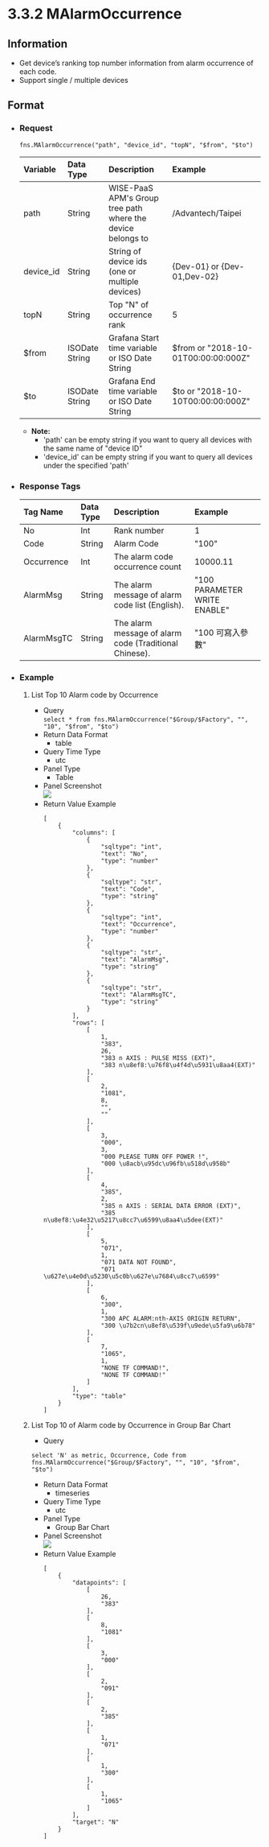 # 3.3.2 MAlarmOccurrence

## Information

* Get device’s ranking top number information from alarm occurrence of each code.
* Support single / multiple devices


## Format

* ### Request

  ```
  fns.MAlarmOccurrence("path", "device_id", "topN", "$from", "$to")
  ```

  | Variable | Data Type | Description | Example |
  | :--- | :--- | :--- | :--- |
  | path | String | WISE-PaaS APM's Group tree path<br>where the device belongs to | /Advantech/Taipei |
  | device_id | String | String of device ids \(one or multiple devices\) | {Dev-01} or {Dev-01,Dev-02} |
  | topN | String | Top "N" of occurrence rank | 5 |
  | $from | ISODate String | Grafana Start time variable or ISO Date String | $from or "2018-10-01T00:00:00:000Z" |
  | $to | ISODate String | Grafana End time variable or ISO Date String | $to or "2018-10-10T00:00:00:000Z" |

  - **Note:**
    - 'path' can be empty string if you want to query all devices with the same name of "device ID"
    - 'device_id' can be empty string if you want to query all devices under the specified 'path'
  

* ### Response Tags

  | Tag Name | Data Type | Description | Example |
  | :--- | :--- | :--- | :--- |
  | No | Int | Rank number | 1 |
  | Code | String | Alarm Code | "100" |
  | Occurrence | Int | The alarm code occurrence count | 10000.11 |  
  | AlarmMsg | String | The alarm message of alarm code list (English). | "100 PARAMETER WRITE ENABLE" |
  | AlarmMsgTC | String | The alarm message of alarm code (Traditional Chinese). | "100 可寫入參數" |
  

* ### Example  
    1. List Top 10 Alarm code by Occurrence   
        - Query   
        ``` select * from fns.MAlarmOccurrence("$Group/$Factory", "", "10", "$from", "$to") ```
        - Return Data Format   
            * table
        - Query Time Type   
            * utc
        - Panel Type   
            * Table
        - Panel Screenshot      
            ![](/images/3.3.2-MAlarmOccurrence-table.jpg)
        - Return Value Example    
            ```
            [
                {
                    "columns": [
                        {
                            "sqltype": "int", 
                            "text": "No", 
                            "type": "number"
                        }, 
                        {
                            "sqltype": "str", 
                            "text": "Code", 
                            "type": "string"
                        }, 
                        {
                            "sqltype": "int", 
                            "text": "Occurrence", 
                            "type": "number"
                        }, 
                        {
                            "sqltype": "str", 
                            "text": "AlarmMsg", 
                            "type": "string"
                        }, 
                        {
                            "sqltype": "str", 
                            "text": "AlarmMsgTC", 
                            "type": "string"
                        }
                    ], 
                    "rows": [
                        [
                            1, 
                            "383", 
                            26, 
                            "383 n AXIS : PULSE MISS (EXT)", 
                            "383 n\u8ef8:\u76f8\u4f4d\u5931\u8aa4(EXT)"
                        ], 
                        [
                            2, 
                            "1081", 
                            8, 
                            "", 
                            ""
                        ], 
                        [
                            3, 
                            "000", 
                            3, 
                            "000 PLEASE TURN OFF POWER !", 
                            "000 \u8acb\u95dc\u96fb\u518d\u958b"
                        ], 
                        [
                            4, 
                            "385", 
                            2, 
                            "385 n AXIS : SERIAL DATA ERROR (EXT)", 
                            "385 n\u8ef8:\u4e32\u5217\u8cc7\u6599\u8aa4\u5dee(EXT)"
                        ], 
                        [
                            5, 
                            "071", 
                            1, 
                            "071 DATA NOT FOUND", 
                            "071 \u627e\u4e0d\u5230\u5c0b\u627e\u7684\u8cc7\u6599"
                        ], 
                        [
                            6, 
                            "300", 
                            1, 
                            "300 APC ALARM:nth-AXIS ORIGIN RETURN", 
                            "300 \u7b2cn\u8ef8\u539f\u9ede\u5fa9\u6b78"
                        ], 
                        [
                            7, 
                            "1065", 
                            1, 
                            "NONE TF COMMAND!", 
                            "NONE TF COMMAND!"
                        ]
                    ], 
                    "type": "table"
                }
            ]

            ```

    2. List Top 10 of Alarm code by Occurrence in Group Bar Chart    
        - Query   
        ``` 
        select 'N' as metric, Occurrence, Code from fns.MAlarmOccurrence("$Group/$Factory", "", "10", "$from", "$to") 
        ```
        - Return Data Format   
            * timeseries
        - Query Time Type   
            * utc
        - Panel Type   
            * Group Bar Chart
        - Panel Screenshot   
            ![](/images/3.3.2-MAlarmOccurrence-bar.jpg)
        - Return Value Example    
            ```
            [
                {
                    "datapoints": [
                        [
                            26, 
                            "383"
                        ], 
                        [
                            8, 
                            "1081"
                        ], 
                        [
                            3, 
                            "000"
                        ], 
                        [
                            2, 
                            "091"
                        ], 
                        [
                            2, 
                            "385"
                        ], 
                        [
                            1, 
                            "071"
                        ], 
                        [
                            1, 
                            "300"
                        ], 
                        [
                            1, 
                            "1065"
                        ]
                    ], 
                    "target": "N"
                }
            ]

            ```
